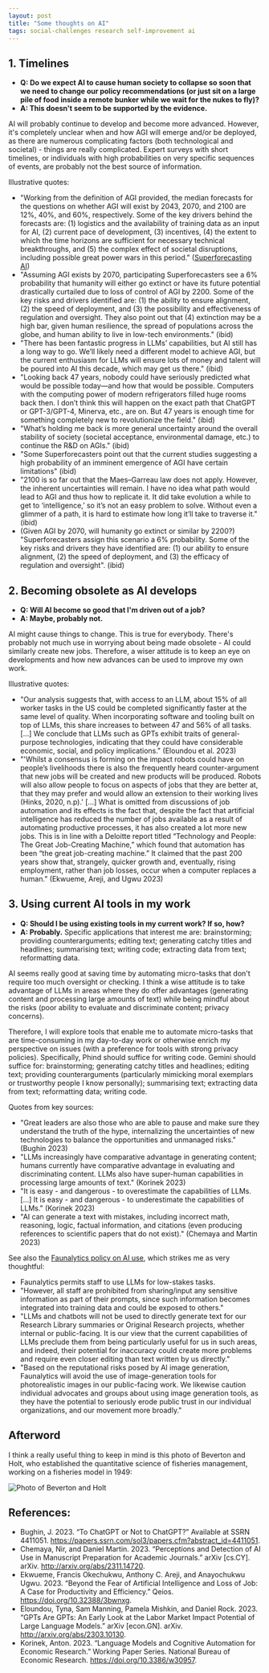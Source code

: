 ```yaml
---
layout: post
title: "Some thoughts on AI"
tags: social-challenges research self-improvement ai
---
```

## 1. Timelines
- **Q: Do we expect AI to cause human society to collapse so soon that we need to change our policy recommendations (or just sit on a large pile of food inside a remote bunker while we wait for the nukes to fly)?**
- **A: This doesn't seem to be supported by the evidence.**

AI will probably continue to develop and become more advanced. However, it's completely unclear when and how AGI will emerge and/or be deployed, as there are numerous complicating factors (both technological and societal) - things are really complicated. Expert surveys with short timelines, or individuals with high probabilities on very specific sequences of events, are probably not the best source of information.

Illustrative quotes:
- "Working from the definition of AGI provided, the median forecasts for the questions on whether AGI will exist by 2043, 2070, and 2100 are 12%, 40%, and 60%, respectively. Some of the key drivers behind the forecasts are: (1) logistics and the availability of training data as an input for AI, (2) current pace of development, (3) incentives, (4) the extent to which the time horizons are sufficient for necessary technical breakthroughs, and (5) the complex effect of societal disruptions, including possible great power wars in this period." ([Superforecasting AI](https://goodjudgment.com/superforecasting-ai/))
- "Assuming AGI exists by 2070, participating Superforecasters see a 6% probability that humanity will either go extinct or have its future potential drastically curtailed due to loss of control of AGI by 2200. Some of the key risks and drivers identified are: (1) the ability to ensure alignment, (2) the speed of deployment, and (3) the possibility and effectiveness of regulation and oversight. They also point out that (4) extinction may be a high bar, given human resilience, the spread of populations across the globe, and human ability to live in low-tech environments." (ibid)
- "There has been fantastic progress in LLMs’ capabilities, but AI still has a long way to go. We’ll likely need a different model to achieve AGI, but the current enthusiasm for LLMs will ensure lots of money and talent will be poured into AI this decade, which may get us there." (ibid)
- "Looking back 47 years, nobody could have seriously predicted what would be possible today—and how that would be possible. Computers with the computing power of modern refrigerators filled huge rooms back then. I don’t think this will happen on the exact path that ChatGPT or GPT-3/GPT-4, Minerva, etc., are on. But 47 years is enough time for something completely new to revolutionize the field." (ibid)
- "What’s holding me back is more general uncertainty around the overall stability of society (societal acceptance, environmental damage, etc.) to continue the R&D on AGIs." (ibid)
- "Some Superforecasters point out that the current studies suggesting a high probability of an imminent emergence of AGI have certain limitations" (ibid)
- "2100 is so far out that the Maes–Garreau law does not apply. However, the inherent uncertainties will remain. I have no idea what path would lead to AGI and thus how to replicate it. It did take evolution a while to get to ‘intelligence,’ so it’s not an easy problem to solve. Without even a glimmer of a path, it is hard to estimate how long it’ll take to traverse it." (ibid)
- (Given AGI by 2070, will humanity go extinct or similar by 2200?) "Superforecasters assign this scenario a 6% probability. Some of the key risks and drivers they have identified are: (1) our ability to ensure alignment, (2) the speed of deployment, and (3) the efficacy of regulation and oversight". (ibid)

## 2. Becoming obsolete as AI develops
- **Q: Will AI become so good that I'm driven out of a job?**
- **A: Maybe, probably not.**

AI might cause things to change. This is true for everybody. There's probably not much use in worrying about being made obsolete - AI could similarly create new jobs. Therefore, a wiser attitude is to keep an eye on developments and how new advances can be used to improve my own work.

Illustrative quotes:
- "Our analysis suggests that, with access to an LLM, about 15% of all worker tasks in the US could be completed significantly faster at the same level of quality. When incorporating software and tooling built on top of LLMs, this share increases to between 47 and 56% of all tasks. [...] We conclude that LLMs such as GPTs exhibit traits of general-purpose technologies, indicating that they could have considerable economic, social, and policy implications." (Eloundou et al. 2023)
- "'Whilst a consensus is forming on the impact robots could have on people’s livelihoods there is also the frequently heard counter-argument that new jobs will be created and new products will be produced. Robots will also allow people to focus on aspects of jobs that they are better at, that they may prefer and would allow an extension to their working lives (Hinks, 2020, n.p).' [...] What is omitted from discussions of job automation and its effects is the fact that, despite the fact that artificial intelligence has reduced the number of jobs available as a result of automating productive processes, it has also created a lot more new jobs. This is in line with a Deloitte report titled “Technology and People: The Great Job-Creating Machine,” which found that automation has been “the great job-creating machine.” It claimed that the past 200 years show that, strangely, quicker growth and, eventually, rising employment, rather than job losses, occur when a computer replaces a human." (Ekwueme, Areji, and Ugwu 2023)


## 3. Using current AI tools in my work
- **Q: Should I be using existing tools in my current work? If so, how?**
- **A: Probably.** Specific applications that interest me are: brainstorming; providing counterarguments; editing text; generating catchy titles and headlines; summarising text; writing code; extracting data from text; reformatting data.

AI seems really good at saving time by automating micro-tasks that don't require too much oversight or checking. I think a wise attitude is to take advantage of LLMs in areas where they do offer advantages (generating content and processing large amounts of text) while being mindful about the risks (poor ability to evaluate and discriminate content; privacy concerns).

Therefore, I will explore tools that enable me to automate micro-tasks that are time-consuming in my day-to-day work or otherwise enrich my perspective on issues (with a preference for tools with strong privacy policies). Specifically, Phind should suffice for writing code. Gemini should suffice for: brainstorming; generating catchy titles and headlines; editing text; providing counterarguments (particularly mimicking moral exemplars or trustworthy people I know personally); summarising text; extracting data from text; reformatting data; writing code.

Quotes from key sources:
- "Great leaders are also those who are able to pause and make sure they understand the truth of the hype, internalizing the uncertainties of new technologies to balance the opportunities and unmanaged risks." (Bughin 2023)
- "LLMs increasingly have comparative advantage in generating content; humans currently have comparative advantage in evaluating and discriminating content. LLMs also have super-human capabilities in processing large amounts of text." (Korinek 2023)
- "It is easy - and dangerous - to overestimate the capabilities of LLMs. [...] It is easy - and dangerous - to underestimate the capabilities of LLMs." (Korinek 2023)
- "AI can generate a text with mistakes, including incorrect math, reasoning, logic, factual information, and citations (even producing references to scientific papers that do not exist)." (Chemaya and Martin 2023)

See also the [Faunalytics policy on AI use](https://faunalytics.org/faunalytics-ai-usage-policy/), which strikes me as very thoughtful:
- Faunalytics permits staff to use LLMs for low-stakes tasks.
- "However, all staff are prohibited from sharing/input any sensitive information as part of their prompts, since such information becomes integrated into training data and could be exposed to others."
- "LLMs and chatbots will not be used to directly generate text for our Research Library summaries or Original Research projects, whether internal or public-facing. It is our view that the current capabilities of LLMs preclude them from being particularly useful for us in such areas, and indeed, their potential for inaccuracy could create more problems and require even closer editing than text written by us directly."
- "Based on the reputational risks posed by AI image generation, Faunalytics will avoid the use of image-generation tools for photorealistic images in our public-facing work. We likewise caution individual advocates and groups about using image generation tools, as they have the potential to seriously erode public trust in our individual organizations, and our movement more broadly."

## Afterword
I think a really useful thing to keep in mind is this photo of Beverton and Holt, who established the quantitative science of fisheries management, working on a fisheries model in 1949:

![Photo of Beverton and Holt](https://i.ibb.co/6XGdmpz/Screenshot-from-2024-02-26-12-46-26.png)

## References:
- Bughin, J. 2023. “To ChatGPT or Not to ChatGPT?” Available at SSRN 4411051. https://papers.ssrn.com/sol3/papers.cfm?abstract_id=4411051.
- Chemaya, Nir, and Daniel Martin. 2023. “Perceptions and Detection of AI Use in Manuscript Preparation for Academic Journals.” arXiv [cs.CY]. arXiv. http://arxiv.org/abs/2311.14720.
- Ekwueme, Francis Okechukwu, Anthony C. Areji, and Anayochukwu Ugwu. 2023. “Beyond the Fear of Artificial Intelligence and Loss of Job: A Case for Productivity and Efficiency.” Qeios. https://doi.org/10.32388/3bwnxg.
- Eloundou, Tyna, Sam Manning, Pamela Mishkin, and Daniel Rock. 2023. “GPTs Are GPTs: An Early Look at the Labor Market Impact Potential of Large Language Models.” arXiv [econ.GN]. arXiv. http://arxiv.org/abs/2303.10130.
- Korinek, Anton. 2023. “Language Models and Cognitive Automation for Economic Research.” Working Paper Series. National Bureau of Economic Research. https://doi.org/10.3386/w30957.

